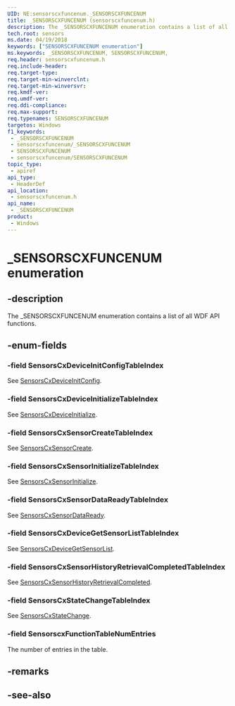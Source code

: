 ```yaml
---
UID: NE:sensorscxfuncenum._SENSORSCXFUNCENUM
title: _SENSORSCXFUNCENUM (sensorscxfuncenum.h)
description: The _SENSORSCXFUNCENUM enumeration contains a list of all WDF API functions.
tech.root: sensors
ms.date: 04/19/2018
keywords: ["SENSORSCXFUNCENUM enumeration"]
ms.keywords: _SENSORSCXFUNCENUM, SENSORSCXFUNCENUM,
req.header: sensorscxfuncenum.h
req.include-header: 
req.target-type: 
req.target-min-winverclnt: 
req.target-min-winversvr: 
req.kmdf-ver: 
req.umdf-ver: 
req.ddi-compliance: 
req.max-support: 
req.typenames: SENSORSCXFUNCENUM
targetos: Windows
f1_keywords:
 - _SENSORSCXFUNCENUM
 - sensorscxfuncenum/_SENSORSCXFUNCENUM
 - SENSORSCXFUNCENUM
 - sensorscxfuncenum/SENSORSCXFUNCENUM
topic_type:
 - apiref
api_type:
 - HeaderDef
api_location:
 - sensorscxfuncenum.h
api_name:
 - _SENSORSCXFUNCENUM
product:
 - Windows
---
```


# _SENSORSCXFUNCENUM enumeration


## -description

The _SENSORSCXFUNCENUM enumeration contains a list of all WDF API functions.

## -enum-fields

### -field SensorsCxDeviceInitConfigTableIndex

See [SensorsCxDeviceInitConfig](../sensorscx/nf-sensorscx-sensorscxdeviceinitconfig.md).

### -field SensorsCxDeviceInitializeTableIndex

See [SensorsCxDeviceInitialize](../sensorscx/nf-sensorscx-sensorscxdeviceinitialize.md).

### -field SensorsCxSensorCreateTableIndex

See [SensorsCxSensorCreate](../sensorscx/nf-sensorscx-sensorscxsensorcreate.md).

### -field SensorsCxSensorInitializeTableIndex

See [SensorsCxSensorInitialize](../sensorscx/nf-sensorscx-sensorscxsensorinitialize.md).

### -field SensorsCxSensorDataReadyTableIndex

See [SensorsCxSensorDataReady](../sensorscx/nf-sensorscx-sensorscxsensordataready.md).

### -field SensorsCxDeviceGetSensorListTableIndex

See [SensorsCxDeviceGetSensorList](../sensorscx/nf-sensorscx-sensorscxdevicegetsensorlist.md).

### -field SensorsCxSensorHistoryRetrievalCompletedTableIndex

See [SensorsCxSensorHistoryRetrievalCompleted](../sensorscx/nf-sensorscx-sensorscxsensorhistoryretrievalcompleted.md).

### -field SensorsCxStateChangeTableIndex

See [SensorsCxStateChange](../sensorscx/nf-sensorscx-sensorscxstatechange.md).

### -field SensorscxFunctionTableNumEntries

The number of entries in the table.

## -remarks

## -see-also
